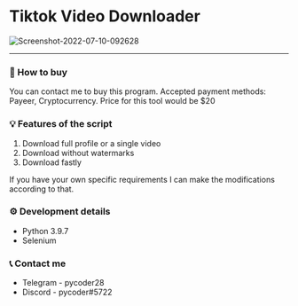 # Tiktok Video Downloader
<img src="https://i.ibb.co/SPQSPTy/Screenshot-2022-07-10-092628.png" alt="Screenshot-2022-07-10-092628" border="0">

---

### 🛒 How to buy
You can contact me to buy this program. Accepted payment methods: Payeer, Cryptocurrency. Price for this tool would be $20

### 💡 Features of the script
1. Download full profile or a single video
2. Download without watermarks
3. Download fastly

If you have your own specific requirements I can make the modifications according to that.

### ⚙️ Development details
- Python 3.9.7
- Selenium 


### 📞 Contact me
* Telegram - pycoder28
* Discord - pycoder#5722
